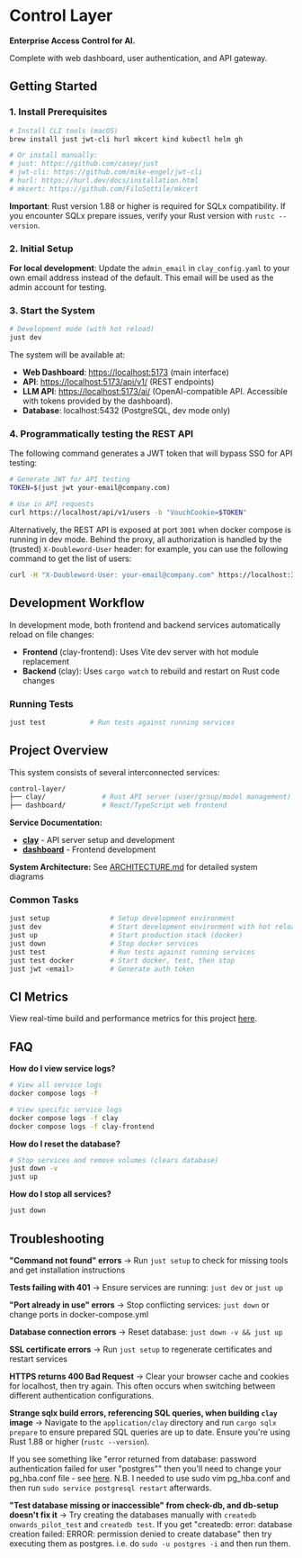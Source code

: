 # Control Layer

**Enterprise Access Control for AI.**

Complete with web dashboard, user authentication, and API gateway.

## Getting Started

### 1. Install Prerequisites

```bash
# Install CLI tools (macOS)
brew install just jwt-cli hurl mkcert kind kubectl helm gh

# Or install manually:
# just: https://github.com/casey/just
# jwt-cli: https://github.com/mike-engel/jwt-cli
# hurl: https://hurl.dev/docs/installation.html
# mkcert: https://github.com/FiloSottile/mkcert
```

**Important**: Rust version 1.88 or higher is required for SQLx compatibility. If you encounter SQLx prepare issues, verify your Rust version with `rustc --version`.

### 2. Initial Setup

**For local development**: Update the `admin_email` in `clay_config.yaml` to your own email address instead of the default. This email will be used as the admin account for testing.

### 3. Start the System

```bash
# Development mode (with hot reload)
just dev
```

The system will be available at:

- **Web Dashboard**: <https://localhost:5173> (main interface)
- **API**: <https://localhost:5173/api/v1/> (REST endpoints)
- **LLM API**: <https://localhost:5173/ai/> (OpenAI-compatible API. Accessible with tokens provided by the dashboard).
- **Database**: localhost:5432 (PostgreSQL, dev mode only)

### 4. Programmatically testing the REST API

The following command generates a JWT token that will bypass SSO for API testing:

```bash
# Generate JWT for API testing
TOKEN=$(just jwt your-email@company.com)

# Use in API requests
curl https://localhost/api/v1/users -b "VouchCookie=$TOKEN"
```

Alternatively, the REST API is exposed at port `3001` when docker compose is running in dev mode. Behind the proxy, all authorization is handled by the (trusted) `X-Doubleword-User` header: for example, you can use the following command to get the list of users:

```bash
curl -H "X-Doubleword-User: your-email@company.com" https://localhost:3001/api/v1/users
```

## Development Workflow

In development mode, both frontend and backend services automatically reload on file changes:

- **Frontend** (clay-frontend): Uses Vite dev server with hot module replacement
- **Backend** (clay): Uses `cargo watch` to rebuild and restart on Rust code changes

### Running Tests

```bash
just test           # Run tests against running services
```

## Project Overview

This system consists of several interconnected services:

```bash
control-layer/
├── clay/              # Rust API server (user/group/model management)
├── dashboard/         # React/TypeScript web frontend
```

**Service Documentation:**

- **[clay](application/clay/README.md)** - API server setup and development
- **[dashboard](application/dashboard/README.md)** - Frontend development

**System Architecture:** See [ARCHITECTURE.md](ARCHITECTURE.md) for detailed system diagrams

### Common Tasks

```bash
just setup               # Setup development environment
just dev                 # Start development environment with hot reload
just up                  # Start production stack (docker)
just down                # Stop docker services
just test                # Run tests against running services
just test docker         # Start docker, test, then stop
just jwt <email>         # Generate auth token
```

## CI Metrics

View real-time build and performance metrics for this project [here](https://charts.somnial.co/doubleword-control-layer).

## FAQ

**How do I view service logs?**

```bash
# View all service logs
docker compose logs -f

# View specific service logs
docker compose logs -f clay
docker compose logs -f clay-frontend
```

**How do I reset the database?**

```bash
# Stop services and remove volumes (clears database)
just down -v
just up
```

**How do I stop all services?**

```bash
just down
```

## Troubleshooting

**"Command not found" errors**
→ Run `just setup` to check for missing tools and get installation instructions

**Tests failing with 401**
→ Ensure services are running: `just dev` or `just up`

**"Port already in use" errors**
→ Stop conflicting services: `just down` or change ports in docker-compose.yml

**Database connection errors**
→ Reset database: `just down -v && just up`

**SSL certificate errors**
→ Run `just setup` to regenerate certificates and restart services

**HTTPS returns 400 Bad Request**
→ Clear your browser cache and cookies for localhost, then try again. This often occurs when switching between different authentication configurations.

**Strange sqlx build errors, referencing SQL queries, when building `clay` image**
→ Navigate to the `application/clay` directory and run `cargo sqlx prepare` to
ensure prepared SQL queries are up to date. Ensure you're using Rust 1.88 or higher (`rustc --version`).

If you see something like "error returned from database: password authentication failed for user "postgres""
then you'll need to change your pg_hba.conf file - see [here](https://stackoverflow.com/a/55039419).
N.B. I needed to use sudo vim pg_hba.conf and then run `sudo service postgresql restart` afterwards.

**"Test database missing or inaccessible" from check-db, and db-setup doesn't fix it**
→ Try creating the databases manually with `createdb onwards_pilot_test` and `createdb test`.
If you get "createdb: error: database creation failed: ERROR: permission denied to create database" then try executing them as postgres.
i.e. do `sudo -u postgres -i` and then run them.
